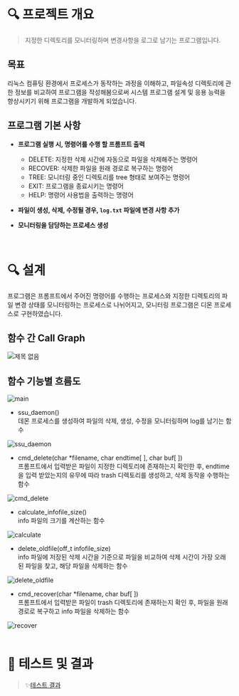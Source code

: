 # 🔍 프로젝트 개요

> 지정한 디렉토리를 모니터링하며 변경사항을 로그로 남기는 프로그램입니다.


## 목표

리눅스 컴퓨팅 환경에서 프로세스가 동작하는 과정을 이해하고, 파일속성 디렉토리에 관한 정보를 비교하여 프로그램을 작성해봄으로써 시스템 프로그램 설계 및 응용 능력을 향상시키기 위해 프로그램을 개발하게 되었습니다.


## 프로그램 기본 사항

- **프로그램 실행 시, 명령어를 수행 할 프롬프트 출력**
    - DELETE: 지정한 삭제 시간에 자동으로 파일을 삭제해주는 명령어
    - RECOVER: 삭제한 파일을 원래 경로로 복구하는 명령어
    - TREE: 모니터링 중인 디렉토리를 tree 형태로 보여주는 명령어
    - EXIT: 프로그램을 종료시키는 명령어
    - HELP: 명령어 사용법을 출력하는 명령어

- **파일이 생성, 삭제, 수정될 경우, `log.txt` 파일에 변경 사항 추가**

- **모니터링을 담당하는 프로세스 생성**
<br/>


# 🔍 설계

프로그램은 프롬프트에서 주어진 명령어를 수행하는 프로세스와 지정한 디렉토리의 파일 변경 상태를 모니터링하는 프로세스로 나뉘어지고, 모니터링 프로그램은 디몬 프로세스로 구현하였습니다. 


## 함수 간 Call Graph
![제목 없음](https://user-images.githubusercontent.com/69866091/151962868-cf01e944-a0f5-4dc7-93d0-222db2a7a5ae.png)

  
## 함수 기능별 흐름도
![main](https://user-images.githubusercontent.com/69866091/152007369-565eff88-a5f1-4235-8c7f-08be58de03e8.png)

- ssu_daemon() <br/>
데몬 프로세스를 생성하여 파일의 삭제, 생성, 수정을 모니터링하며 log를 남기는 함수

![ssu_daemon](https://user-images.githubusercontent.com/69866091/152003543-1dae7f51-251a-48a3-948c-eecdb4f38523.png)

- cmd_delete(char *filename, char endtime[ ], char buf[ ]) <br/>
프롬프트에서 입력받은 파일이 지정한 디렉토리에 존재하는지 확인한 후, endtime을 입력 받았는지의 유무에 따라 trash 디렉토리를 생성하고, 삭제 동작을 수행하는 함수

![cmd_delete](https://user-images.githubusercontent.com/69866091/152003550-34ae1976-6bcf-459c-a1a2-717c76275f87.png)

- calculate_infofile_size() <br/>
info 파일의 크기를 계산하는 함수

![calculate](https://user-images.githubusercontent.com/69866091/152005981-58bb192c-8164-42df-81ce-d90c1d7a08ff.png)

- delete_oldfile(off_t infofile_size) <br/>
info 파일에 저장된 삭제 시간을 기준으로 파일을 비교하여 삭제 시간이 가장 오래된 파일을 찾고, 해당 파일을 삭제하는 함수

![delete_oldfile](https://user-images.githubusercontent.com/69866091/152006085-8ae3c8cf-362e-4081-bf3f-548994d3e8f9.png)

- cmd_recover(char *filename, char buf[ ]) <br/>
프롬프트에서 입력받은 파일이 trash 디렉토리에 존재하는지 확인 후, 파일을 원래 경로로 복구하고 info 파일을 삭제하는 함수

![recover](https://user-images.githubusercontent.com/69866091/152006231-aaa307a0-ac09-4709-b7e3-df02100d679b.png)
<br/>
<br/>


# 🥣 테스트 및 결과

> ✨[테스트 결과](https://www.notion.so/3c29003eee594a259a0e4712feb8ea95) 
